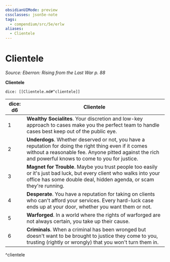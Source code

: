 ```yaml
---
obsidianUIMode: preview
cssclasses: json5e-note
tags:
  - compendium/src/5e/erlw
aliases:
  - Clientele
---
```

# Clientele
*Source: Eberron: Rising from the Last War p. 88* 

**Clientele**

`dice: [[Clientele.md#^clientele]]`

| dice: d6 | Clientele |
|----------|-----------|
| 1 | **Wealthy Socialites**. Your discretion and low-key approach to cases make you the perfect team to handle cases best keep out of the public eye. |
| 2 | **Underdogs**. Whether deserved or not, you have a reputation for doing the right thing even if it comes without a reasonable fee. Anyone pitted against the rich and powerful knows to come to you for justice. |
| 3 | **Magnet for Trouble**. Maybe you trust people too easily or it's just bad luck, but every client who walks into your office has some double deal, hidden agenda, or scam they're running. |
| 4 | **Desperate**. You have a reputation for taking on clients who can't afford your services. Every hard-luck case ends up at your door, whether you want them or not. |
| 5 | **Warforged**. In a world where the rights of warforged are not always certain, you take up their cause. |
| 6 | **Criminals**. When a criminal has been wronged but doesn't want to be brought to justice they come to you, trusting (rightly or wrongly) that you won't turn them in. |
^clientele
